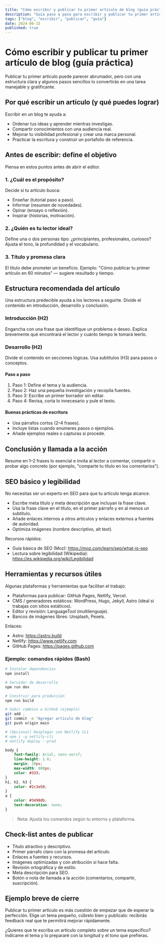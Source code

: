 ```yaml
---
title: "Cómo escribir y publicar tu primer artículo de blog (guía práctica)"
description: "Guía paso a paso para escribir y publicar tu primer artículo de blog."
tags: ["blog", "escribir", "publicar", "guía"]
date: 2024-06-15
published: true
---
```


# Cómo escribir y publicar tu primer artículo de blog (guía práctica)

Publicar tu primer artículo puede parecer abrumador, pero con una estructura clara y algunos pasos sencillos lo convertirás en una tarea manejable y gratificante.

## Por qué escribir un artículo (y qué puedes lograr)

Escribir en un blog te ayuda a:

- Ordenar tus ideas y aprender mientras investigas.
- Compartir conocimientos con una audiencia real.
- Mejorar tu visibilidad profesional y crear una marca personal.
- Practicar la escritura y construir un portafolio de referencia.

## Antes de escribir: define el objetivo

Piensa en estos puntos antes de abrir el editor.

### 1. ¿Cuál es el propósito?

Decide si tu artículo busca:

- Enseñar (tutorial paso a paso).
- Informar (resumen de novedades).
- Opinar (ensayo o reflexión).
- Inspirar (historias, motivación).

### 2. ¿Quién es tu lector ideal?

Define una o dos personas tipo: ¿principiantes, profesionales, curiosos? Ajusta el tono, la profundidad y el vocabulario.

### 3. Título y promesa clara

El título debe prometer un beneficio. Ejemplo: "Cómo publicar tu primer artículo en 60 minutos" — sugiere resultado y tiempo.

## Estructura recomendada del artículo

Una estructura predecible ayuda a los lectores a seguirte. Divide el contenido en introducción, desarrollo y conclusión.

### Introducción (H2)

Engancha con una frase que identifique un problema o deseo. Explica brevemente qué encontrará el lector y cuánto tiempo le tomará leerlo.

### Desarrollo (H2)

Divide el contenido en secciones lógicas. Usa subtítulos (H3) para pasos o conceptos.

#### Paso a paso

1. Paso 1: Define el tema y la audiencia.
2. Paso 2: Haz una pequeña investigación y recopila fuentes.
3. Paso 3: Escribe un primer borrador sin editar.
4. Paso 4: Revisa, corta lo innecesario y pule el texto.

#### Buenas prácticas de escritura

- Usa párrafos cortos (2–4 frases).
- Incluye listas cuando enumeres pasos o ejemplos.
- Añade ejemplos reales o capturas si procede.

## Conclusión y llamada a la acción

Resume en 1–2 frases lo esencial e invita al lector a comentar, compartir o probar algo concreto (por ejemplo, "comparte tu título en los comentarios").

## SEO básico y legibilidad

No necesitas ser un experto en SEO para que tu artículo tenga alcance.

- Escribe meta título y meta descripción que incluyan la frase clave.
- Usa la frase clave en el título, en el primer párrafo y en al menos un subtítulo.
- Añade enlaces internos a otros artículos y enlaces externos a fuentes de autoridad.
- Optimiza imágenes (nombre descriptivo, alt text).

Recursos rápidos:

- Guía básica de SEO (Moz): https://moz.com/learn/seo/what-is-seo
- Lectura sobre legibilidad (Wikipedia): https://es.wikipedia.org/wiki/Legibilidad

## Herramientas y recursos útiles

Algunas plataformas y herramientas que facilitan el trabajo:

- Plataformas para publicar: GitHub Pages, Netlify, Vercel.
- CMS / generadores estáticos: WordPress, Hugo, Jekyll, Astro (ideal si trabajas con sitios estáticos).
- Editor y revisión: LanguageTool (multilenguaje).
- Bancos de imágenes libres: Unsplash, Pexels.

Enlaces:

- Astro: https://astro.build
- Netlify: https://www.netlify.com
- GitHub Pages: https://pages.github.com

### Ejemplo: comandos rápidos (Bash)

```bash
# Instalar dependencias
npm install

# Servidor de desarrollo
npm run dev

# Construir para producción
npm run build

# Subir cambios a GitHub (ejemplo)
git add .
git commit -m "Agregar artículo de blog"
git push origin main

# (Opcional) Desplegar con Netlify CLI
# npm i -g netlify-cli
# netlify deploy --prod
```
```css
body {
    font-family: Arial, sans-serif;
    line-height: 1.6;
    margin: 20px;
    max-width: 800px;
    color: #333;
}
h1, h2, h3 {
    color: #2c3e50;
}
a {
    color: #3498db;
    text-decoration: none;
}
```
> Nota: Ajusta los comandos según tu entorno y plataforma.

## Check-list antes de publicar

- Título atractivo y descriptivo.
- Primer párrafo claro con la promesa del artículo.
- Enlaces a fuentes y recursos.
- Imágenes optimizadas y con atribución si hace falta.
- Revisión ortográfica y de estilo.
- Meta descripción para SEO.
- Botón o nota de llamada a la acción (comentarios, compartir, suscripción).

## Ejemplo breve de cierre

Publicar tu primer artículo es más cuestión de empezar que de esperar la perfección. Elige un tema pequeño, cúbrelo bien y publícalo: recibirás feedback real que te permitirá mejorar rápidamente.

¿Quieres que te escriba un artículo completo sobre un tema específico? Indícame el tema y lo prepararé con la longitud y el tono que prefieras.


